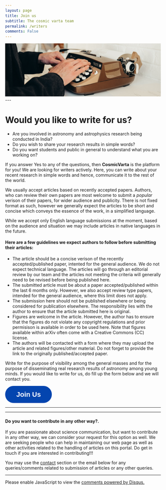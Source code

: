 ```yaml
---
layout: page
title: Join us
subtitle: The cosmic varta team
permalink: /writers
comments: False
---
```



<img src="assets/images/author.jpg">
---



# Would you like to write for us?

- Are you involved in astronomy and astrophysics research being conducted in India?
- Do you wish to share your research results in simple words?
- Do you want  students and public in general to understand what you are working on?

If you answer Yes to any of the questions, then **CosmicVarta** is the platform for you! We are looking for writers actively.   Here, you can write about your recent research in simple words and hence, communicate it to the rest of the world.

We usually accept articles based on recently accepted papers. Authors, who can review their own papers are most welcome to submit a *popular* verison of their papers, for wider audience and publicity. There is not fixed format as such, however we generally expect the articles to be short and concise which conveys the essence of the work, in a simplified language.

While we accept only English language submissions at the moment, based on the audience and situation we  may include articles in native languages in the future.


#### Here are a few guidelines we expect authors to follow before submitting their articles:
>
- The article should be a concise verison of the recently accepted/published paper, intented for the general audience. We do not expect technical language. The articles will go through an editorial review by our team and the articles not meeting the criteria will generally need to be revised before being published here.
- The submitted article must be about a paper accepted/published within the last 6 months only. However, we also accept review type papers, intended for the general audience, where this limit does not apply.
- The submission here should not be published elsewhere or being considered for publication elsewhere. The responsibility lies with the author to ensure that the article submitted here is original.
- Figures are welcome in the article. However, the author has to ensure that the figures do not violate any copyright regulations and prior permisison is available in order to be used here. Note that figures available within arXiv often come with a Creative Commons (CC) license.
- The authors will be contacted with a form where they may upload the article and related figures/other material. Do not forget to provide the link to the originally published/accepted paper.
>


Write for the purpose of visibility among the general masses and for the purpose of disseminating real research results of astronomy among young minds. If you would like to write for us, do fill up the form below and we will contact you.



<button data-tf-popup="jinousVX" data-tf-hide-headers data-tf-hide-footer style="all:unset;font-family:Helvetica,Arial,sans-serif;display:inline-block;max-width:100%;white-space:nowrap;overflow:hidden;text-overflow:ellipsis;background-color:#0445AF;font-size:22px;border-radius:27px;color:#fff;padding:0 36px;font-weight:bold;height:55px;cursor:pointer;line-height:55px;text-align:center;margin:0;text-decoration:none;">Join Us</button><script src="//embed.typeform.com/next/embed.js"></script>


---
---

#### Do you want to contribute in any other way?.

If you are passionate about science communication, but want to contribute in any other way, we can consider your request for this option as well. We are seeking people who can help in maintaining our web page as well as other activities related to the handling of articles on this portal. Do get in touch if you are interested in contributing!!!

You may use the [contact](/contact) section or the email below for any queries/comments related to submission of articles or any other queries.


---

<div id="disqus_thread"></div>
<script>
    /**
    *  RECOMMENDED CONFIGURATION VARIABLES: EDIT AND UNCOMMENT THE SECTION BELOW TO INSERT DYNAMIC VALUES FROM YOUR PLATFORM OR CMS.
    *  LEARN WHY DEFINING THESE VARIABLES IS IMPORTANT: https://disqus.com/admin/universalcode/#configuration-variables    */
    /*
    var disqus_config = function () {
    this.page.url = PAGE_URL;  // Replace PAGE_URL with your page's canonical URL variable
    this.page.identifier = PAGE_IDENTIFIER; // Replace PAGE_IDENTIFIER with your page's unique identifier variable
    };
    */
    (function() { // DON'T EDIT BELOW THIS LINE
    var d = document, s = d.createElement('script');
    s.src = 'https://cosmicvarta-in.disqus.com/embed.js';
    s.setAttribute('data-timestamp', +new Date());
    (d.head || d.body).appendChild(s);
    })();
</script>
<noscript>Please enable JavaScript to view the <a href="https://disqus.com/?ref_noscript">comments powered by Disqus.</a></noscript>
